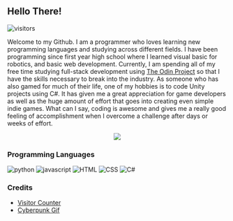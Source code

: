 ## Hello There!

![visitors](https://visitor-badge.glitch.me/badge?page_id=GeorgeCiesinski&left_color=green&right_color=red)

Welcome to my Github. I am a programmer who loves learning new programming languages and studying across different fields. I have been programming since first year high school where I learned visual basic for robotics, and basic web development. Currently, I am spending all of my free time studying full-stack development using [The Odin Project](https://www.theodinproject.com) so that I have the skills necessary to break into the industry. As someone who has also gamed for much of their life, one of my hobbies is to code Unity projects using C#. It has given me a great appreciation for game developers as well as the huge amount of effort that goes into creating even simple indie games. What can I say, coding is awesome and gives me a really good feeling of accomplishment when I overcome a challenge after days or weeks of effort.

<p align="center">
  <img src="https://media4.giphy.com/media/pVGsAWjzvXcZW4ZBTE/giphy.gif?cid=ecf05e477ncsqyzqe178nyriskss3ddzik0veg8c7uno1px1&rid=giphy.gif&ct=g">
</p>

### Programming Languages

![python](https://img.shields.io/badge/Python-3.x-blue)
![javascript](https://img.shields.io/badge/Javascript-ES2015-yellow)
![HTML](https://img.shields.io/badge/HTML-5-red)
![CSS](https://img.shields.io/badge/CSS-3-blue)
![C#](https://img.shields.io/badge/C%23-9-indigo)

### Credits

* [Visitor Counter](https://visitor-badge.glitch.me/#)
* [Cyberpunk Gif](https://giphy.com/gifs/perfect-loops-pVGsAWjzvXcZW4ZBTE)
